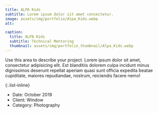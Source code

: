 ```yaml
---
title: ALPA Kids
subtitle: Lorem ipsum dolor sit amet consectetur.
image: assets/img/portfolio/Alpa_Kids.webp
alt: 

caption:
  title: ALPA Kids
  subtitle: Technical Mentoring
  thumbnail: assets/img/portfolio_thumbnail/Alpa_Kids.webp
---
```

Use this area to describe your project. Lorem ipsum dolor sit amet, consectetur adipisicing elit. Est blanditiis dolorem culpa incidunt minus dignissimos deserunt repellat aperiam quasi sunt officia expedita beatae cupiditate, maiores repudiandae, nostrum, reiciendis facere nemo!

{:.list-inline}
- Date: October 2019
- Client: Window
- Category: Photography

